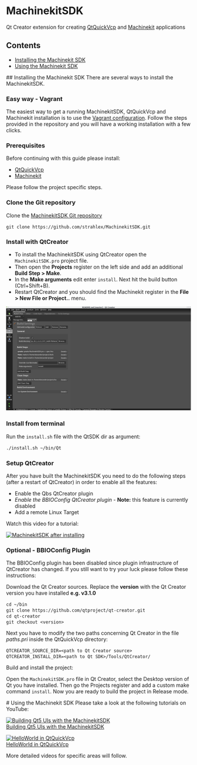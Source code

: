 # MachinekitSDK

Qt Creator extension for creating [QtQuickVcp](https://github.com/strahlex/QtQuickVcp)
and [Machinekit](https://github.com/strahlex/machinekit) applications

## Contents
* <a href="#install">Installing the Machinekit SDK</a>
* <a href="#use">Using the Machinekit SDK</a>

<a name="install">
## Installing the Machinekit SDK
There are several ways to install the MachinekitSDK.

### Easy way - Vagrant
The easiest way to get a running MachinekitSDK, QtQuickVcp and Machinekit installation is to use
the [Vagrant configuration](https://github.com/strahlex/machinekit-vagrant). Follow the steps provided
in the repository and you will have a working installation with a few clicks.

### Prerequisites
Before continuing with this guide please install:

* [QtQuickVcp](https://github.com/strahlex/QtQuickVcp)
* [Machinekit](https://github.com/strahlex/machinekit)

Please follow the project specific steps.

### Clone the Git repository
Clone the [MachinekitSDK Git repository](https://github.com/strahlex/MachinekitSDK)

    git clone https://github.com/strahlex/MachinekitSDK.git

### Install with QtCreator
* To install the MachinekitSDK using QtCreator open the `MachinekitSDK.pro` project file.
* Then open the **Projects** register on the left side and add an additional **Build Step > Make**.
* In the **Make arguments** edit enter `install`. Next hit the build button (Ctrl+Shift+B).
* Restart QtCreator and you should find the Machinekit register in the **File > New File or Project..** menu.

![Make install in QtCreator](doc/qtc_make_install.png)

### Install from terminal
Run the `install.sh` file with the QtSDK dir as argument:

```bash
./install.sh ~/bin/Qt
```

### Setup QtCreator
After you have built the MachinekitSDK you need to do the following steps (after a restart of QtCreator) in order to enable all the features:

- Enable the Qbs QtCreator plugin
- *Enable the BBIOConfig QtCreator plugin* - **Note:** this feature is currently disabled
- Add a remote Linux Target

Watch this video for a tutorial:

[![MachinekitSDK after installing](http://img.youtube.com/vi/L-nyk7UUEUU/0.jpg)](http://www.youtube.com/watch?v=L-nyk7UUEUU)
### Optional - BBIOConfig Plugin
The BBIOConfig plugin has been disabled since plugin infrastructure of
QtCreator has changed. If you still want to try your luck please follow these instructions:

Download the Qt Creator sources. Replace the **version** with the Qt Creator version you have installed **e.g. v3.1.0**

    cd ~/bin
    git clone https://github.com/qtproject/qt-creator.git
    cd qt-creator
    git checkout <version>

Next you have to modify the two paths concerning Qt Creator in the file *paths.pri* inside the QtQuickVcp directory:

    QTCREATOR_SOURCE_DIR=<path to Qt Creator source>
    QTCREATOR_INSTALL_DIR=<path to Qt SDK>/Tools/QtCreator/


Build and install the project:

Open the `MachinekitSDK.pro` file in Qt Creator, select the Desktop version of Qt you have installed. Then go the Projects register and add a custom make command `install`. Now you are ready to build the project in Release mode.

<a name="use">
# Using the Machinekit SDK
Please take a look at the following tutorials on YouTube:

[![Building Qt5 UIs with the MachinekitSDK](http://img.youtube.com/vi/IdB5769JtqI/0.jpg)</br>Building Qt5 UIs with the MachinekitSDK](https://www.youtube.com/watch?v=IdB5769JtqI&feature=youtu.be)

[![HelloWorld in QtQuickVcp](http://img.youtube.com/vi/hyY1DoJ3mOA/0.jpg)</br>HelloWorld in QtQuickVcp](http://www.youtube.com/watch?v=hyY1DoJ3mOA)

More detailed videos for specific areas will follow.




